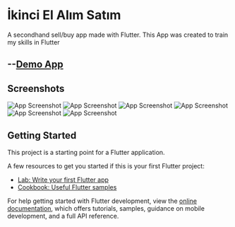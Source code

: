 # İkinci El Alım Satım

A secondhand sell/buy app made with Flutter. This App was created to train my skills in Flutter

## --[Demo App](https://github.com/blnahmt/Ikinci-El-Alim-Satim/releases/download/release/hive-example-arm64-v8a-release.apk)
## Screenshots

![App Screenshot](/screenshots/1.png)
![App Screenshot](/screenshots/2.png)
![App Screenshot](/screenshots/3.png)
![App Screenshot](/screenshots/4.png)
![App Screenshot](/screenshots/5.png)
![App Screenshot](/screenshots/6.png)

## Getting Started

This project is a starting point for a Flutter application.

A few resources to get you started if this is your first Flutter project:

- [Lab: Write your first Flutter app](https://docs.flutter.dev/get-started/codelab)
- [Cookbook: Useful Flutter samples](https://docs.flutter.dev/cookbook)

For help getting started with Flutter development, view the
[online documentation](https://docs.flutter.dev/), which offers tutorials,
samples, guidance on mobile development, and a full API reference.
